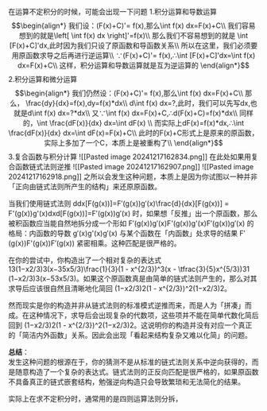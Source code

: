 在运算不定积分的时候，可能会出现一下问题
1.积分运算和导数运算
$$\begin{align*}
我们设：(F(x)+C)'= f(x),那么\int f(x) dx=F(x)+C\\
我们容易想到的就是\left[ \int f(x) dx \right]'=f(x)\\
那么我们不容易想到的就是 \int [F(x)+C]'dx,此时因为我们只设了原函数和导函数关系\\
所以在这里，我们必须要用原函数求导之后再进行逆运算\\
∵(F(x)+C)'= f(x),∴\int [F(x)+C]'dx=\int f(x) dx=F(x)+C\\
这样，积分运算和导数运算就是互为逆运算的
\end{align*}$$
2.积分运算和微分运算
$$\begin{align*}
我们仍然设：(F(x)+C)'= f(x),那么\int f(x) dx=F(x)+C\\
那么， \frac{dy}{dx}=f(x),dy=f(x)*dx\\
d\int f(x) dx=?,此时，我们可以先写dx,也就是d\int f(x) dx=?*dx\\
又∵\int f(x) dx=F(x)+C,∴d(F(x)+C)=f(x)*dx\\
同样的，\int \frac{dF(x)}{dx} dx=\int dF(x) \\
而实际上dF(x)=f(x)*dx,∴\int \frac{dF(x)}{dx} dx=\int dF(x)=F(x)+C\\
此时的F(x)+C形式上是原来的原函数，实际上多加了一个C，本质上是被重构了\\
\end{align*}$$
3.复合函数与积分计算
![[Pasted image 20241217162834.png]]
在此处如果用复合函数链式法则逆推
![[Pasted image 20241217162907.png]]
![[Pasted image 20241217162918.png]]
之所以会发生这种问题，本质上是因为你试图以一种并非「正向由链式法则所产生的结构」来还原原函数。

当我们使用链式法则 ddx[F(g(x))]=F′(g(x))g′(x)\frac{d}{dx}[F(g(x))] = F'(g(x))g'(x)dxd​[F(g(x))]=F′(g(x))g′(x) 时，如果想「反推」出一个原函数，那么被积函数应当能自然地拆分成一个形如 F′(g(x))g′(x)F'(g(x))g'(x)F′(g(x))g′(x) 的格局：内函数的导数 g′(x)g'(x)g′(x) 与某个函数在「内函数」处求导的结果 F′(g(x))F'(g(x))F′(g(x)) 紧密相乘。这种匹配是很严格的。

在你的尝试中，你构造出了一个相对复杂的表达式 13(1−x2/3)3(x−35x5/3)\frac{1}{3}(1 - x^{2/3})^3(x - \tfrac{3}{5}x^{5/3})31​(1−x2/3)3(x−53​x5/3)。如果这个原函数真是由简单的链式法则产生的，那么对其求导后应该很自然且清晰地化简回 (1−x2/3)2(1 - x^{2/3})^2(1−x2/3)2。

然而现实是你的构造并非从链式法则的标准模式逆推而来，而是人为「拼凑」而成。在这种情况下，求导后会出现复杂的代数项，这些项并不能在简单代数化简后回到 (1−x2/3)2(1 - x^{2/3})^2(1−x2/3)2。这说明你的构造并没有对应一个真正的「简洁内外函数」关系。因此会出现「看起来结构复杂又难以化简」的问题。

**总结**：  
发生这种问题的根源在于，你的猜测不是从标准的链式法则关系中逆向获得的，而是随意构造了一个复杂的表达式。链式法则的正反向匹配是很严格的，如果原函数不具备真正的链式嵌套结构，勉强逆向构造只会导致繁琐和无法简化的结果。

实际上在求不定积分时，通常用的是四则运算法则分拆，